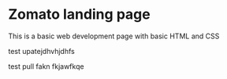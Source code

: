 # Zomato landing page

This is a basic web development page with basic HTML and CSS

test upatejdhvhjdhfs

test pull fakn fkjawfkqe
